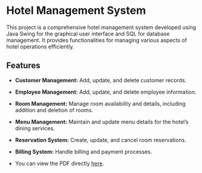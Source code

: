 # Hotel Management System

This project is a comprehensive hotel management system developed using Java Swing for the graphical user interface and SQL for database management. It provides functionalities for managing various aspects of hotel operations efficiently.

## Features
- **Customer Management:** Add, update, and delete customer records.
- **Employee Management:** Add, update, and delete employee information.
- **Room Management:** Manage room availability and details, including addition and deletion of rooms.
- **Menu Management:** Maintain and update menu details for the hotel’s dining services.
- **Reservation System:** Create, update, and cancel room reservations.
- **Billing System:** Handle billing and payment processes.


- You can view the PDF directly [here](https://github.com/EshaKhadeejaC/Projects/blob/main/Hotel%20Management%20Project/Hotel%20Management%20System.pdf).
